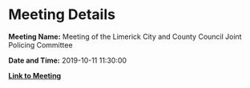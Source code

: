 # Meeting Details

**Meeting Name:** Meeting of the Limerick City and County Council Joint Policing Committee

**Date and Time:** 2019-10-11 11:30:00

**[Link to Meeting](https://www.limerick.ie/council/whats-on/meeting-limerick-city-and-county-council-joint-policing-committee-0)**
